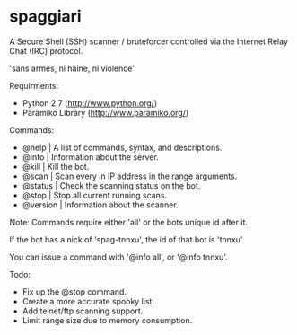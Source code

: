 # spaggiari
A Secure Shell (SSH) scanner / bruteforcer controlled via the Internet Relay Chat (IRC) protocol.

'sans armes, ni haine, ni violence'

Requirments:
 - Python 2.7       (http://www.python.org/)
 - Paramiko Library (http://www.paramiko.org/)
 
Commands:
 - @help      | A list of commands, syntax, and descriptions.
 - @info      | Information about the server.
 - @kill      | Kill the bot.
 - @scan      | Scan every in IP address in the range arguments.
 - @status    | Check the scanning status on the bot.
 - @stop      | Stop all current running scans.
 - @version   | Information about the scanner.

Note: Commands require either 'all' or the bots unique id after it.

If the bot has a nick of 'spag-tnnxu', the id of that bot is 'tnnxu'.

You can issue a command with '@info all', or '@info tnnxu'.
 
 Todo:
- Fix up the @stop command.
- Create a more accurate spooky list.
- Add telnet/ftp scanning support.
- Limit range size due to memory consumption.
